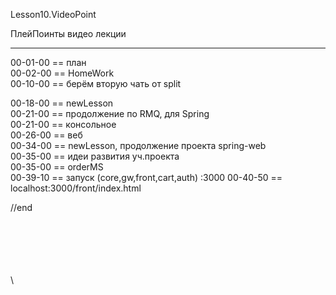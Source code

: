 ﻿
Lesson10.VideoPoint  

ПлейПоинты видео лекции  

---
00-01-00 == план  
00-02-00 == HomeWork   
00-10-00 == берём вторую чать от split   


00-18-00 == newLesson  
00-21-00 == продолжение по RMQ, для Spring  
00-21-00 == консольное  
00-26-00 == веб  
00-34-00 == newLesson, продолжение проекта spring-web  
00-35-00 == идеи развития уч.проекта  
00-35-00 == orderMS  
00-39-10 == запуск (core,gw,front,cart,auth) :3000
00-40-50 == localhost:3000/front/index.html

   









//end  

















\
\
\
\
\
\
